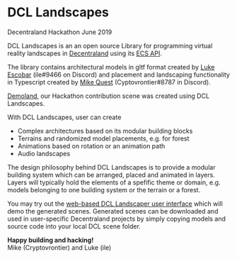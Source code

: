 # DCL Landscapes
Decentraland Hackathon June 2019

DCL Landscapes is an an open source Library for programming virtual reality landscapes in <a href="http://www.decentraland.org">Decentraland</a> using its <a href="https://github.com/decentraland/ecs-reference">ECS API</a>. 

The library contains architectural models in gltf format created by <a href="https://github.com/iillee">Luke Escobar</a> (ile#9466 on Discord) and placement and landscaping functionality in Typescript created by <a href="https://github.com/vrontier">Mike Quest</a> (Cyptovrontier#8787 in Discord).

<a href="http://www.cryptoquest.io:8090">Demoland</a>, our Hackathon contribution scene was created using DCL Landscapes.

With DCL Landscapes, user can create 

* Complex architectures based on its modular building blocks
* Terrains and randomized model placements, e.g. for forest 
* Animations based on rotation or an animation path
* Audio landscapes

The design philosophy behind  DCL Landscapes is to provide a modular building system which can be arranged, placed and animated in layers. Layers will typically hold the elements of a spefific theme or domain, e.g. models belonging to one building system or the terrain or a forest. 

You may try out the <a href="http://www.cryptoquest.io/dcl-landscapes/">web-based DCL Landscaper user interface</a> which will demo the generated scenes. Generated scenes can be downloaded and used in user-specific Decentraland projects by simply copying models and source code into your local DCL scene folder.

**Happy building and hacking!**<br/>
Mike (Cryptovrontier) and Luke (ile)
